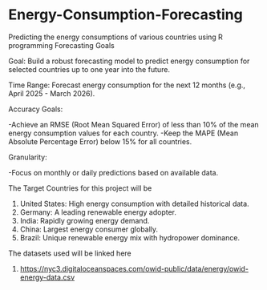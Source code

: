 # Energy-Consumption-Forecasting
Predicting the energy consumptions of various countries using R programming
Forecasting Goals

Goal: Build a robust forecasting model to predict energy consumption for selected countries up to one year into the future.

Time Range: Forecast energy consumption for the next 12 months (e.g., April 2025 - March 2026).

Accuracy Goals:

-Achieve an RMSE (Root Mean Squared Error) of less than 10% of the mean energy consumption values for each country.
-Keep the MAPE (Mean Absolute Percentage Error) below 15% for all countries.

Granularity:

-Focus on monthly or daily predictions based on available data.

The Target Countries for this project will be 
1. United States: High energy consumption with detailed historical data.
2. Germany: A leading renewable energy adopter.
3. India: Rapidly growing energy demand.
4. China: Largest energy consumer globally.
5. Brazil: Unique renewable energy mix with hydropower dominance.

The datasets used will be linked here
1. https://nyc3.digitaloceanspaces.com/owid-public/data/energy/owid-energy-data.csv
